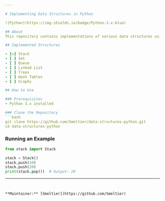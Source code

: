 ```yaml
---

# Implementing Data Structures in Python

![Python](https://img.shields.io/badge/Python-3.x-blue)

## About
This repository contains implementations of various data structures using Python. The goal is to learn, practice, and demonstrate the functionality of these fundamental structures for algorithms and computer science.

## Implemented Structures

- [x] Stack
- [ ] Set
- [ ] Queue
- [ ] Linked List
- [ ] Trees
- [ ] Hash Tables
- [ ] Graphs

## How to Use

### Prerequisites
- Python 3.x installed

### Clone the Repository
```bash
git clone https://github.com/Smeltier/data-structures-python.git
cd data-structures-python
```

### Running an Example
```python
from stack import Stack

stack = Stack()
stack.push(10)
stack.push(20)
print(stack.pop())  # Output: 20
```

---
```


**Maintainer:** [Smeltier](https://github.com/Smeltier)
